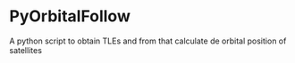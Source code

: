 # PyOrbitalFollow
A python script to obtain TLEs and from that calculate de orbital position of satellites
